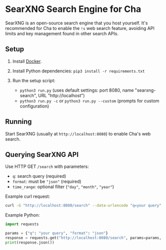 # SearXNG Search Engine for Cha

SearXNG is an open-source search engine that you host yourself. It's recommended for Cha to enable the `!s` web search feature, avoiding API limits and key management found in other search APIs.

## Setup

1. Install [Docker](https://www.docker.com/).

2. Install Python dependencies: `pip3 install -r requirements.txt`

3. Run the setup script:
   - `python3 run.py` (uses default settings: port 8080, name "searxng-search", URL "http://localhost")
   - `python3 run.py -c` or `python3 run.py --custom` (prompts for custom configuration)

## Running

Start SearXNG (usually at `http://localhost:8080`) to enable Cha's web search.

## Querying SearXNG API

Use HTTP GET `/search` with parameters:

- `q`: search query (required)
- `format`: must be `"json"` (required)
- `time_range`: optional filter (`"day"`, `"month"`, `"year"`)

Example curl request:

```bash
curl -G "http://localhost:8080/search" --data-urlencode "q=your query" --data-urlencode "format=json"
```

Example Python:

```python
import requests

params = {"q": "your query", "format": "json"}
response = requests.get("http://localhost:8080/search", params=params, headers={"User-Agent": "Mozilla/5.0"})
print(response.json())
```
